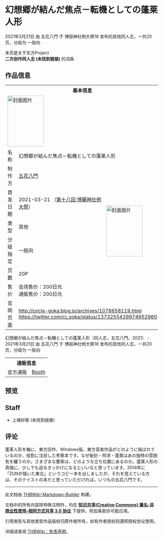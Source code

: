 # 幻想郷が結んだ焦点－転機としての蓬莱人形

<!-- source html: G:\repos\THBWiki-Markdown-Builder\THBWikiMarkdown\Temp\main\6\6b\ns0%3A%E5%B9%BB%E6%83%B3%E9%83%B7%E3%81%8C%E7%B5%90%E3%82%93%E3%81%A0%E7%84%A6%E7%82%B9%EF%BC%8D%E8%BB%A2%E6%A9%9F%E3%81%A8%E3%81%97%E3%81%A6%E3%81%AE%E8%93%AC%E8%8E%B1%E4%BA%BA%E5%BD%A2.html -->

2021年3月21日 由 五花八門 于 博丽神社例大祭18 发布的其他同人志，一共20页，分级为 一般向

本页是关于东方Project  
 **二次创作同人志 (未找到链接)** 的词条
## 作品信息

<table><tbody><tr><th colspan="3">基本信息</th></tr><tr><td class="cover-artwork-mobile" colspan="2"><a href="./文件-幻想郷が結んだ焦点－転機としての蓬莱人形封面.jpg.md" class="image" title="封面图片"><img alt="封面图片" src="https://upload.thwiki.cc/thumb/2/23/%E5%B9%BB%E6%83%B3%E9%83%B7%E3%81%8C%E7%B5%90%E3%82%93%E3%81%A0%E7%84%A6%E7%82%B9%EF%BC%8D%E8%BB%A2%E6%A9%9F%E3%81%A8%E3%81%97%E3%81%A6%E3%81%AE%E8%93%AC%E8%8E%B1%E4%BA%BA%E5%BD%A2%E5%B0%81%E9%9D%A2.jpg/119px-%E5%B9%BB%E6%83%B3%E9%83%B7%E3%81%8C%E7%B5%90%E3%82%93%E3%81%A0%E7%84%A6%E7%82%B9%EF%BC%8D%E8%BB%A2%E6%A9%9F%E3%81%A8%E3%81%97%E3%81%A6%E3%81%AE%E8%93%AC%E8%8E%B1%E4%BA%BA%E5%BD%A2%E5%B0%81%E9%9D%A2.jpg" decoding="async" loading="lazy" width="119" height="168" srcset="https://upload.thwiki.cc/thumb/2/23/%E5%B9%BB%E6%83%B3%E9%83%B7%E3%81%8C%E7%B5%90%E3%82%93%E3%81%A0%E7%84%A6%E7%82%B9%EF%BC%8D%E8%BB%A2%E6%A9%9F%E3%81%A8%E3%81%97%E3%81%A6%E3%81%AE%E8%93%AC%E8%8E%B1%E4%BA%BA%E5%BD%A2%E5%B0%81%E9%9D%A2.jpg/179px-%E5%B9%BB%E6%83%B3%E9%83%B7%E3%81%8C%E7%B5%90%E3%82%93%E3%81%A0%E7%84%A6%E7%82%B9%EF%BC%8D%E8%BB%A2%E6%A9%9F%E3%81%A8%E3%81%97%E3%81%A6%E3%81%AE%E8%93%AC%E8%8E%B1%E4%BA%BA%E5%BD%A2%E5%B0%81%E9%9D%A2.jpg 1.5x, https://upload.thwiki.cc/thumb/2/23/%E5%B9%BB%E6%83%B3%E9%83%B7%E3%81%8C%E7%B5%90%E3%82%93%E3%81%A0%E7%84%A6%E7%82%B9%EF%BC%8D%E8%BB%A2%E6%A9%9F%E3%81%A8%E3%81%97%E3%81%A6%E3%81%AE%E8%93%AC%E8%8E%B1%E4%BA%BA%E5%BD%A2%E5%B0%81%E9%9D%A2.jpg/239px-%E5%B9%BB%E6%83%B3%E9%83%B7%E3%81%8C%E7%B5%90%E3%82%93%E3%81%A0%E7%84%A6%E7%82%B9%EF%BC%8D%E8%BB%A2%E6%A9%9F%E3%81%A8%E3%81%97%E3%81%A6%E3%81%AE%E8%93%AC%E8%8E%B1%E4%BA%BA%E5%BD%A2%E5%B0%81%E9%9D%A2.jpg 2x" data-file-width="1174" data-file-height="1650"></a></td>
</tr><tr><td class="label">名称</td><td colspan="2"> 幻想郷が結んだ焦点－転機としての蓬莱人形 </td></tr><tr><td class="label">制作方</td><td><a href="./五花八門.md" title="五花八門">五花八門</a></td><td class="cover-artwork" rowspan="6" style="min-width:168px;"><a href="./文件-幻想郷が結んだ焦点－転機としての蓬莱人形封面.jpg.md" class="image" title="封面图片"><img alt="封面图片" src="https://upload.thwiki.cc/thumb/2/23/%E5%B9%BB%E6%83%B3%E9%83%B7%E3%81%8C%E7%B5%90%E3%82%93%E3%81%A0%E7%84%A6%E7%82%B9%EF%BC%8D%E8%BB%A2%E6%A9%9F%E3%81%A8%E3%81%97%E3%81%A6%E3%81%AE%E8%93%AC%E8%8E%B1%E4%BA%BA%E5%BD%A2%E5%B0%81%E9%9D%A2.jpg/119px-%E5%B9%BB%E6%83%B3%E9%83%B7%E3%81%8C%E7%B5%90%E3%82%93%E3%81%A0%E7%84%A6%E7%82%B9%EF%BC%8D%E8%BB%A2%E6%A9%9F%E3%81%A8%E3%81%97%E3%81%A6%E3%81%AE%E8%93%AC%E8%8E%B1%E4%BA%BA%E5%BD%A2%E5%B0%81%E9%9D%A2.jpg" decoding="async" loading="lazy" width="119" height="168" srcset="https://upload.thwiki.cc/thumb/2/23/%E5%B9%BB%E6%83%B3%E9%83%B7%E3%81%8C%E7%B5%90%E3%82%93%E3%81%A0%E7%84%A6%E7%82%B9%EF%BC%8D%E8%BB%A2%E6%A9%9F%E3%81%A8%E3%81%97%E3%81%A6%E3%81%AE%E8%93%AC%E8%8E%B1%E4%BA%BA%E5%BD%A2%E5%B0%81%E9%9D%A2.jpg/179px-%E5%B9%BB%E6%83%B3%E9%83%B7%E3%81%8C%E7%B5%90%E3%82%93%E3%81%A0%E7%84%A6%E7%82%B9%EF%BC%8D%E8%BB%A2%E6%A9%9F%E3%81%A8%E3%81%97%E3%81%A6%E3%81%AE%E8%93%AC%E8%8E%B1%E4%BA%BA%E5%BD%A2%E5%B0%81%E9%9D%A2.jpg 1.5x, https://upload.thwiki.cc/thumb/2/23/%E5%B9%BB%E6%83%B3%E9%83%B7%E3%81%8C%E7%B5%90%E3%82%93%E3%81%A0%E7%84%A6%E7%82%B9%EF%BC%8D%E8%BB%A2%E6%A9%9F%E3%81%A8%E3%81%97%E3%81%A6%E3%81%AE%E8%93%AC%E8%8E%B1%E4%BA%BA%E5%BD%A2%E5%B0%81%E9%9D%A2.jpg/239px-%E5%B9%BB%E6%83%B3%E9%83%B7%E3%81%8C%E7%B5%90%E3%82%93%E3%81%A0%E7%84%A6%E7%82%B9%EF%BC%8D%E8%BB%A2%E6%A9%9F%E3%81%A8%E3%81%97%E3%81%A6%E3%81%AE%E8%93%AC%E8%8E%B1%E4%BA%BA%E5%BD%A2%E5%B0%81%E9%9D%A2.jpg 2x" data-file-width="1174" data-file-height="1650"></a></td>
</tr><tr><td class="label">首发日期</td><td>2021-03-21&#160;（<a href="/展会作品列表?e=%E5%8D%9A%E4%B8%BD%E7%A5%9E%E7%A4%BE%E4%BE%8B%E5%A4%A7%E7%A5%AD%2318">第十八回 博麗神社例大祭</a>）</td></tr><tr><td class="label">类型</td><td>其他</td></tr><tr><td class="label">分级指定</td><td>一般向</td></tr><tr><td class="label">页数</td><td>20P</td></tr><tr><td class="label">售价</td><td>会场售价：200日元<br>通贩售价：200日元</td></tr>
<tr><td class="label">官网页面</td><td colspan="2"><a rel="nofollow" class="external free" href="http://circle-goka.blog.jp/archives/1078658119.html">http://circle-goka.blog.jp/archives/1078658119.html</a><br><a rel="nofollow" class="external free" href="https://twitter.com/ci_goka/status/1373255439974952960">https://twitter.com/ci_goka/status/1373255439974952960</a></td></tr></tbody></table>

幻想郷が結んだ焦点－転機としての蓬莱人形（同人志，五花八門，2021） - 2021年3月21日 由 五花八門 于 博丽神社例大祭18 发布的其他同人志，一共20页，分级为 一般向

<table><tbody><tr><th colspan="3">通贩信息</th></tr><tr><td class="label">官方通贩</td><td colspan="2"><a rel="nofollow" class="external text" href="https://circle-goka.booth.pm/items/2841308">Booth</a></td></tr></tbody></table>


## 预览
## Staff
- 上條紗智 (未找到链接)

## 评论

  
蓬莱人形を軸に、東方旧作、Windows版、東方音楽作品がどのように結ばれているのか、役割に注目した考察本です。なぜ秘封・阿求・蓬莱はあの独特の雰囲気を纏うのか。さまざまな要素は、どのような立ち位置にあるのか。蓬莱人形の真価に、少しでも迫るきっかけになるといいなと思っています。2014年に「ZUNが描いた東北」というコピー本を出しましたが、それを覚えている方は、そのテイストの本だと思っていただければ。いつもの五花八門です。
  


  
  

  





---

此文档由 [THBWiki-Markdown-Builder](https://github.com/Delsin-Yu/THBWiki-Markdown-Builder) 构建。

文档中的所有内容除特殊注明外，均在 [**知识共享(Creative Commons) 署名-非商业性使用-相同方式共享 3.0 协议**](https://creativecommons.org/licenses/by-sa/3.0/deed.zh-hans) 下提供，附加条款亦可能应用。

引用类型与其他类型作品版权归原作者所有，如有作者授权则遵照授权协议使用。

详细请查阅 [THBWiki：免责声明](https://thbwiki.cc/THBWiki:%E5%85%8D%E8%B4%A3%E5%A3%B0%E6%98%8E)。

